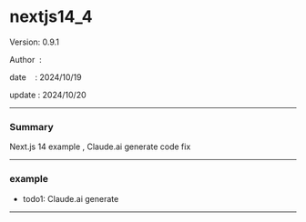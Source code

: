 ﻿# nextjs14_4

 Version: 0.9.1

 Author  :

 date    : 2024/10/19

 update  : 2024/10/20

***
### Summary

Next.js 14 example , Claude.ai generate code fix

***
### example

* todo1: Claude.ai generate

***

